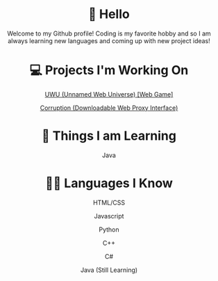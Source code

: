 <div align = 'center' line-spacing = '0'>
  <h1><strong>👋 Hello</strong></h1>
  <p>Welcome to my Github profile! Coding is my favorite hobby and so I am always learning new languages and coming up with new project ideas!</p>
  
  <h1><strong>💻 Projects I'm Working On</strong></h1>
  <p><a href = 'https://github.com/BbyfoxY/UWU/'>UWU (Unnamed Web Universe) [Web Game]</a></p>
  <p><a href = 'https://github.com/BbyfoxY/Corruption/'>Corruption (Downloadable Web Proxy Interface)</a></p>
  
  <h1><strong>🧠 Things I am Learning</strong></h1>
  <p>Java</p>
  
  <h1><strong>🧑‍💻 Languages I Know</strong></h1>
  <p>HTML/CSS</p>
  <p>Javascript</p>
  <p>Python</p>
  <p>C++</p>
  <p>C#</p>
  <p>Java (Still Learning)</p>
</div>
